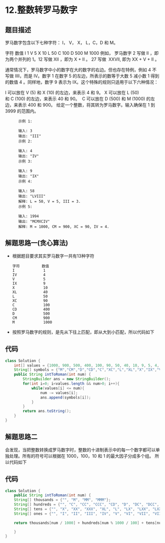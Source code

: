 # 12.整数转罗马数字

## 题目描述
罗马数字包含以下七种字符： I， V， X， L，C，D 和 M。

字符          数值
I             1
V             5
X             10
L             50
C             100
D             500
M             1000
例如， 罗马数字 2 写做 II ，即为两个并列的 1。12 写做 XII ，即为 X + II 。 27 写做  XXVII, 即为 XX + V + II 。

通常情况下，罗马数字中小的数字在大的数字的右边。但也存在特例，例如 4 不写做 IIII，而是 IV。数字 1 在数字 5 的左边，所表示的数等于大数 5 减小数 1 得到的数值 4 。同样地，数字 9 表示为 IX。这个特殊的规则只适用于以下六种情况：

I 可以放在 V (5) 和 X (10) 的左边，来表示 4 和 9。
X 可以放在 L (50) 和 C (100) 的左边，来表示 40 和 90。 
C 可以放在 D (500) 和 M (1000) 的左边，来表示 400 和 900。
给定一个整数，将其转为罗马数字。输入确保在 1 到 3999 的范围内。

          示例 1:

          输入: 3
          输出: "III"
          示例 2:

          输入: 4
          输出: "IV"
          示例 3:

          输入: 9
          输出: "IX"
          示例 4:

          输入: 58
          输出: "LVIII"
          解释: L = 50, V = 5, III = 3.
          示例 5:

          输入: 1994
          输出: "MCMXCIV"
          解释: M = 1000, CM = 900, XC = 90, IV = 4.


## 解题思路一(贪心算法)
* 根据题目要求其实罗马数字一共有13种字符

      字符          数值
      I             1
      IV            4
      V             5
      IX            9
      X             10
      XL            40
      L             50
      XC            90
      C             100
      CD            400
      D             500
      CM            900
      M             1000
      
* 按照罗马数字的规则，是先从下往上匹配，即从大到小匹配，所以代码如下

## 代码
```java
class Solution {
    int[] values = {1000, 900, 500, 400, 100, 90, 50, 40, 10, 9, 5, 4, 1}; 
    String[] symbols = {"M","CM","D","CD","C","XC","L","XL","X","IX","V","IV","I"};  
    public String intToRoman(int num) {
        StringBuilder ans = new StringBuilder();
        for(int i=0; i<values.length && num>0; i++){
            while(values[i] <= num){
                num -= values[i];
                ans.append(symbols[i]);
            }
        }
        return ans.toString();
    }
}
```

## 解题思路二
会发现，当把整数转换成罗马数字时，整数的十进制表示中的每一个数字都可以单独处理。所有的符号可以根据在 1000，100，10 和 1 的最大因子分成多个组。
所以代码如下

## 代码
```java
class Solution {
    public String intToRoman(int num) {
    String[] thousands = {"", "M", "MM", "MMM"};
    String[] hundreds = {"", "C", "CC", "CCC", "CD", "D", "DC", "DCC", "DCCC", "CM"}; 
    String[] tens = {"", "X", "XX", "XXX", "XL", "L", "LX", "LXX", "LXXX", "XC"};
    String[] ones = {"", "I", "II", "III", "IV", "V", "VI", "VII", "VIII", "IX"};
    
    return thousands[num / 1000] + hundreds[num % 1000 / 100] + tens[num % 100 / 10] + ones[num % 10];

    }
}
```
